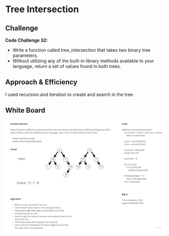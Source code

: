 # Tree Intersection

## Challenge

**Code Challenge 32:**

- Write a function called tree_intersection that takes two binary tree parameters.
- Without utilizing any of the built-in library methods available to your language, return a set of values found in both trees.

## Approach & Efficiency

I used recursion and iteration to create and search in the tree.

## White Board

![tree_intersection](../../../assets/tree_intersection.jpg)